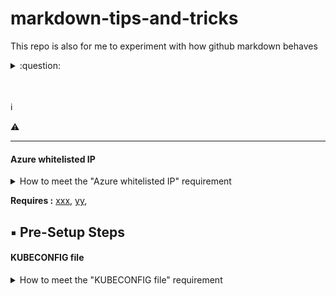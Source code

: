 # markdown-tips-and-tricks

This repo is also for me to experiment with how github markdown behaves

<details>
<summary> :question: </summary>
  <h2>I just learned about dropdowns (and emoji's)</h2>
<br>
From here : https://gist.github.com/citrusui/07978f14b11adada364ff901e27c7f61 <br/>      
See also Emoji cheat sheet : https://www.webpagefx.com/tools/emoji-cheat-sheet/
</details>
  
<br/>
<br/>
 
:information_source:
  
:warning:
  
  
-----------



#### Azure whitelisted IP
<details>
<summary> How to meet the "Azure whitelisted IP" requirement </summary>
<br/>
You will need to first get the i2i Dev Ops to set up whitelist rules for you, after that you can modify your own rule to match your current IP address.<br/>
<br/>
To whitelist your IP for access to <u>kubernetes tools</u> : <b> TODO ...</b><br/>
<br/>
To whitelist your IP for access to <u>CosmosDB</u> :arrow_right: <b>Azure portal :arrow_right: Resource groups :arrow_right: </b>[ "APAC-Siargao-Production" (<b>Live</b>) | "APAC-Siargao-Preprod" (<b>Dev, Test, or Stage</b>) ]<b> :arrow_right: k8s-master-xxxxx-nsg (Network security group) :arrow_right: (your name) :arrow_right: Modify "Source IP addresses"  </b><br/>
<br/>
To whitelist your IP for access to <u>Jenkins</u> : <b>Azure portal > Resource groups > "APAC-Siargao-Shared" > jenkins-nsg (Network security group) > (your name) > Modify "Source IP addresses" </b><br/>
<br/>
<i>Hint 1 : You can optain your public IP by googling "whats my ip"</i><br/>
<i>Hint 2 : After you choose your resource group, select "Group by type" in the top-right to make it easier to find the service you need</i>
</details>


**Requires :** [xxx](), [yy](#kubeconfig-file), 

## :black_small_square: Pre-Setup Steps 


#### KUBECONFIG file
<details>
<summary> How to meet the "KUBECONFIG file" requirement </summary>

Link to : <http://google.com> 


</details>
